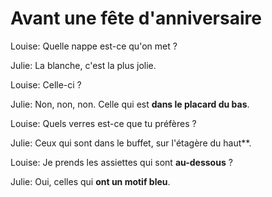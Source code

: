 # Avant une fête d'anniversaire

Louise: Quelle nappe est-ce qu'on met ?

Julie: La blanche, c'est la plus jolie.

Louise: Celle-ci ?

Julie: Non, non, non. Celle qui est **dans le placard du bas**.

Louise: Quels verres est-ce que tu préfères ?

Julie: Ceux qui sont dans le buffet, sur l'étagère du haut**.

Louise: Je prends les assiettes qui sont **au-dessous** ?

Julie: Oui, celles qui **ont un motif bleu**.
